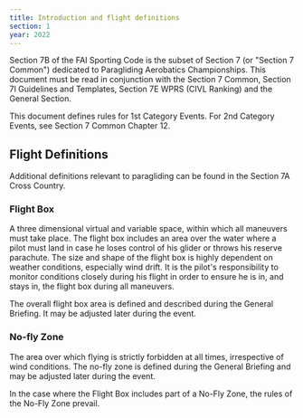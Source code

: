 ```yaml
---
title: Introduction and flight definitions
section: 1
year: 2022
---
```


Section 7B of the FAI Sporting Code is the subset of Section 7 (or
"Section 7 Common") dedicated to Paragliding Aerobatics Championships.
This document must be read in conjunction with the Section 7 Common,
Section 7I Guidelines and Templates, Section 7E WPRS (CIVL Ranking) and
the General Section.

This document defines rules for 1st Category Events. For 2nd Category
Events, see Section 7 Common Chapter 12.

## Flight Definitions

Additional definitions relevant to paragliding can be found in the
Section 7A Cross Country.

### Flight Box

A three dimensional virtual and variable space, within which all
maneuvers must take place. The flight box includes an area over the
water where a pilot must land in case he loses control of his glider or
throws his reserve parachute. The size and shape of the flight box is
highly dependent on weather conditions, especially wind drift. It is the
pilot's responsibility to monitor conditions closely during his flight
in order to ensure he is in, and stays in, the flight box during all
maneuvers.

The overall flight box area is defined and described during the General
Briefing. It may be adjusted later during the event.

### No-fly Zone

The area over which flying is strictly forbidden at all times,
irrespective of wind conditions. The no-fly zone is defined during the
General Briefing and may be adjusted later during the event.

In the case where the Flight Box includes part of a No-Fly Zone, the
rules of the No-Fly Zone prevail.
